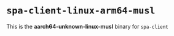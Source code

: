 # `spa-client-linux-arm64-musl`

This is the **aarch64-unknown-linux-musl** binary for `spa-client`
